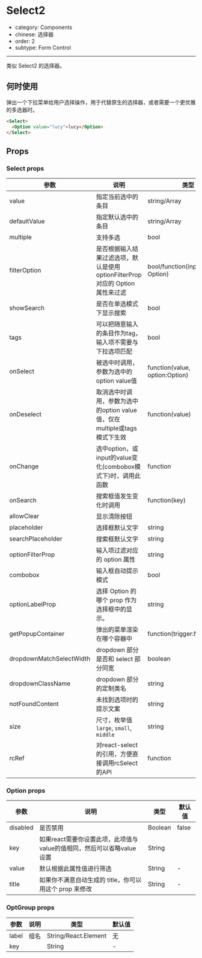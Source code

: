 # Select2

- category: Components
- chinese: 选择器
- order: 2
- subtype: Form Control

---

类似 Select2 的选择器。

## 何时使用

弹出一个下拉菜单给用户选择操作，用于代替原生的选择器，或者需要一个更优雅的多选器时。

```html
<Select>
  <Option value="lucy">lucy</Option>
</Select>
```

## Props

### Select props

|参数|说明|类型|默认值|
|---|----|---|------|
|value | 指定当前选中的条目 | string/Array | 无 |
|defaultValue | 指定默认选中的条目 | string/Array | 无 |
|multiple | 支持多选 | bool  | false |
|filterOption | 是否根据输入结果过滤选项，默认是使用 optionFilterProp 对应的 Option 属性来过滤  | bool/function(inputValue, Option) | true |
|showSearch | 是否在单选模式下显示搜索 | bool | true |
|tags | 可以把随意输入的条目作为tag，输入项不需要与下拉选项匹配 | bool | false |
|onSelect | 被选中时调用，参数为选中的option value值 | function(value, option:Option) | 无 |
|onDeselect | 取消选中时调用，参数为选中的option value值，仅在multiple或tags模式下生效 | function(value) | 无 |
|onChange | 选中option，或input的value变化(combobox模式下)时，调用此函数 | function | 无 |
|onSearch | 搜索框值发生变化时调用 | function(key) | noop |
|allowClear | 显示清除按钮 |  | false |
|placeholder | 选择框默认文字 | string | 无 |
|searchPlaceholder | 搜索框默认文字 | string | 无 |
|optionFilterProp | 输入项过滤对应的 option 属性 | string | value |
|combobox | 输入框自动提示模式 | bool | false |
|optionLabelProp| 选择 Option 的哪个 prop 作为选择框中的显示。| string | 'children' |
|getPopupContainer| 弹出的菜单渲染在哪个容器中 | function(trigger:Node):Node | function(){return document.body;}|
|dropdownMatchSelectWidth|dropdown 部分是否和 select 部分同宽| boolean | true |
|dropdownClassName | dropdown 部分的定制类名 | string | - |
|notFoundContent   | 未找到选项时的提示文案   | string | not found |
|size | 尺寸，枚举值 `large`, `small`, `middle` | string | large |
|rcRef | 对react-select的引用，方便直接调用rcSelect的API | function | (r) => {} |


### Option props
|参数|说明|类型|默认值|
|---|----|---|------|
|disabled | 是否禁用 | Boolean | false |
|key | 如果react需要你设置此项，此项值与value的值相同，然后可以省略value设置 | String | |
|value | 默认根据此属性值进行筛选 | String | - |
|title | 如果你不满意自动生成的 title，你可以用这个 prop 来修改 | String | - |

### OptGroup props
|参数|说明|类型|默认值|
|---|----|---|------|
|label | 组名 | String/React.Element | 无 |
|key |  | String | - |
